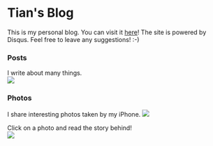 # Tian's Blog

This is my personal blog. You can visit it [here][1]!
The site is powered by Disqus. Feel free to leave any suggestions! :-)

### Posts
I write about many things.  
![][article]

### Photos
I share interesting photos taken by my iPhone.
![][photo]

Click on a photo and read the story behind!  
![][detail]

[1]: http://tianwang.gift

[article]: ./preview/4.png
[photo]: ./preview/2.png
[detail]: ./preview/3.png